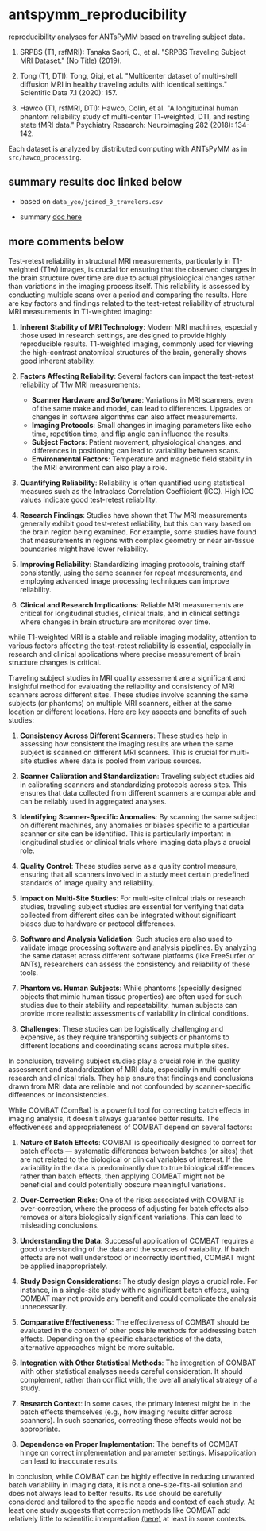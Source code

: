 # antspymm_reproducibility

reproducibility analyses for ANTsPyMM based on traveling subject data.

1. SRPBS (T1, rsfMRI): Tanaka Saori, C., et al. "SRPBS Traveling Subject MRI Dataset." (No Title) (2019).

2. Tong (T1, DTI): Tong, Qiqi, et al. "Multicenter dataset of multi-shell diffusion MRI in healthy traveling adults with identical settings." Scientific Data 7.1 (2020): 157.

3. Hawco (T1, rsfMRI, DTI): Hawco, Colin, et al. "A longitudinal human phantom reliability study of multi-center T1-weighted, DTI, and resting state fMRI data." Psychiatry Research: Neuroimaging 282 (2018): 134-142.

Each dataset is analyzed by distributed computing with ANTsPyMM as in `src/hawco_processing`.

## summary results doc linked below 

* based on `data_yeo/joined_3_travelers.csv`

* summary [doc here](https://htmlpreview.github.io/?https://raw.githubusercontent.com/stnava/antspymm_reproducibility/main/src/Join_repro_tab.html?token=GHSAT0AAAAAACOGSCCJN4D56K2JVXPSMYFGZOXMKJQ)

## more comments below 

Test-retest reliability in structural MRI measurements, particularly in T1-weighted (T1w) images, is crucial for ensuring that the observed changes in the brain structure over time are due to actual physiological changes rather than variations in the imaging process itself. This reliability is assessed by conducting multiple scans over a period and comparing the results. Here are key factors and findings related to the test-retest reliability of structural MRI measurements in T1-weighted imaging:

1. **Inherent Stability of MRI Technology**: Modern MRI machines, especially those used in research settings, are designed to provide highly reproducible results. T1-weighted imaging, commonly used for viewing the high-contrast anatomical structures of the brain, generally shows good inherent stability.

2. **Factors Affecting Reliability**: Several factors can impact the test-retest reliability of T1w MRI measurements:
   - **Scanner Hardware and Software**: Variations in MRI scanners, even of the same make and model, can lead to differences. Upgrades or changes in software algorithms can also affect measurements.
   - **Imaging Protocols**: Small changes in imaging parameters like echo time, repetition time, and flip angle can influence the results.
   - **Subject Factors**: Patient movement, physiological changes, and differences in positioning can lead to variability between scans.
   - **Environmental Factors**: Temperature and magnetic field stability in the MRI environment can also play a role.

3. **Quantifying Reliability**: Reliability is often quantified using statistical measures such as the Intraclass Correlation Coefficient (ICC). High ICC values indicate good test-retest reliability.

4. **Research Findings**: Studies have shown that T1w MRI measurements generally exhibit good test-retest reliability, but this can vary based on the brain region being examined. For example, some studies have found that measurements in regions with complex geometry or near air-tissue boundaries might have lower reliability.

5. **Improving Reliability**: Standardizing imaging protocols, training staff consistently, using the same scanner for repeat measurements, and employing advanced image processing techniques can improve reliability.

6. **Clinical and Research Implications**: Reliable MRI measurements are critical for longitudinal studies, clinical trials, and in clinical settings where changes in brain structure are monitored over time.

while T1-weighted MRI is a stable and reliable imaging modality, attention to various factors affecting the test-retest reliability is essential, especially in research and clinical applications where precise measurement of brain structure changes is critical.

Traveling subject studies in MRI quality assessment are a significant and insightful method for evaluating the reliability and consistency of MRI scanners across different sites. These studies involve scanning the same subjects (or phantoms) on multiple MRI scanners, either at the same location or different locations. Here are key aspects and benefits of such studies:

1. **Consistency Across Different Scanners**: These studies help in assessing how consistent the imaging results are when the same subject is scanned on different MRI scanners. This is crucial for multi-site studies where data is pooled from various sources.

2. **Scanner Calibration and Standardization**: Traveling subject studies aid in calibrating scanners and standardizing protocols across sites. This ensures that data collected from different scanners are comparable and can be reliably used in aggregated analyses.

3. **Identifying Scanner-Specific Anomalies**: By scanning the same subject on different machines, any anomalies or biases specific to a particular scanner or site can be identified. This is particularly important in longitudinal studies or clinical trials where imaging data plays a crucial role.

4. **Quality Control**: These studies serve as a quality control measure, ensuring that all scanners involved in a study meet certain predefined standards of image quality and reliability.

5. **Impact on Multi-Site Studies**: For multi-site clinical trials or research studies, traveling subject studies are essential for verifying that data collected from different sites can be integrated without significant biases due to hardware or protocol differences.

6. **Software and Analysis Validation**: Such studies are also used to validate image processing software and analysis pipelines. By analyzing the same dataset across different software platforms (like FreeSurfer or ANTs), researchers can assess the consistency and reliability of these tools.

7. **Phantom vs. Human Subjects**: While phantoms (specially designed objects that mimic human tissue properties) are often used for such studies due to their stability and repeatability, human subjects can provide more realistic assessments of variability in clinical conditions.

8. **Challenges**: These studies can be logistically challenging and expensive, as they require transporting subjects or phantoms to different locations and coordinating scans across multiple sites.

In conclusion, traveling subject studies play a crucial role in the quality assessment and standardization of MRI data, especially in multi-center research and clinical trials. They help ensure that findings and conclusions drawn from MRI data are reliable and not confounded by scanner-specific differences or inconsistencies.

While COMBAT (ComBat) is a powerful tool for correcting batch effects in imaging analysis, it doesn't always guarantee better results. The effectiveness and appropriateness of COMBAT depend on several factors:

1. **Nature of Batch Effects**: COMBAT is specifically designed to correct for batch effects — systematic differences between batches (or sites) that are not related to the biological or clinical variables of interest. If the variability in the data is predominantly due to true biological differences rather than batch effects, then applying COMBAT might not be beneficial and could potentially obscure meaningful variations.

2. **Over-Correction Risks**: One of the risks associated with COMBAT is over-correction, where the process of adjusting for batch effects also removes or alters biologically significant variations. This can lead to misleading conclusions.

3. **Understanding the Data**: Successful application of COMBAT requires a good understanding of the data and the sources of variability. If batch effects are not well understood or incorrectly identified, COMBAT might be applied inappropriately.

4. **Study Design Considerations**: The study design plays a crucial role. For instance, in a single-site study with no significant batch effects, using COMBAT may not provide any benefit and could complicate the analysis unnecessarily.

5. **Comparative Effectiveness**: The effectiveness of COMBAT should be evaluated in the context of other possible methods for addressing batch effects. Depending on the specific characteristics of the data, alternative approaches might be more suitable.

6. **Integration with Other Statistical Methods**: The integration of COMBAT with other statistical analyses needs careful consideration. It should complement, rather than conflict with, the overall analytical strategy of a study.

7. **Research Context**: In some cases, the primary interest might be in the batch effects themselves (e.g., how imaging results differ across scanners). In such scenarios, correcting these effects would not be appropriate.

8. **Dependence on Proper Implementation**: The benefits of COMBAT hinge on correct implementation and parameter settings. Misapplication can lead to inaccurate results.

In conclusion, while COMBAT can be highly effective in reducing unwanted batch variability in imaging data, it is not a one-size-fits-all solution and does not always lead to better results. Its use should be carefully considered and tailored to the specific needs and context of each study. At least one study suggests that correction methods like COMBAT add relatively little  to scientific interpretation [(here)](https://www.frontiersin.org/articles/10.3389/fneur.2022.826564/full) at least in some contexts.





